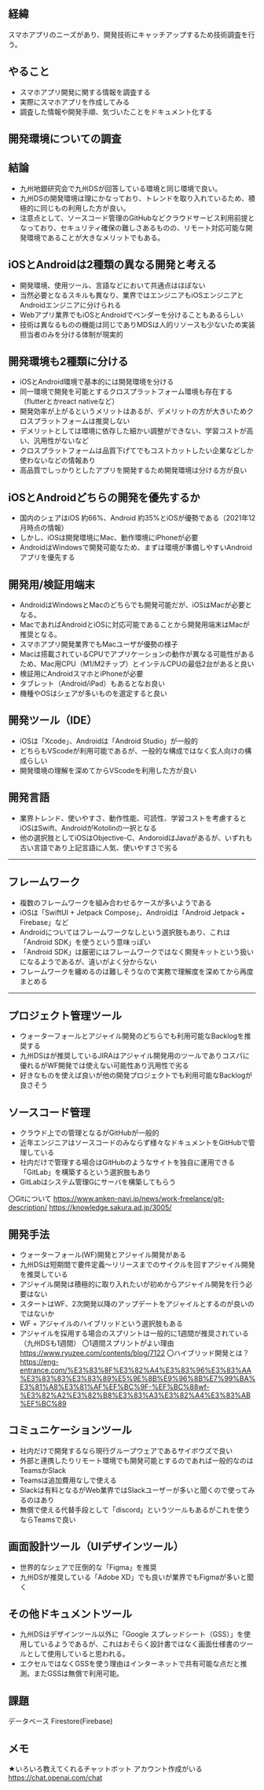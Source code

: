 ## 経緯
スマホアプリのニーズがあり、開発技術にキャッチアップするため技術調査を行う。

## やること
- スマホアプリ開発に関する情報を調査する
- 実際にスマホアプリを作成してみる
- 調査した情報や開発手順、気づいたことをドキュメント化する

## 開発環境についての調査
## 結論
- 九州地銀研究会で九州DSが回答している環境と同じ環境で良い。
- 九州DSの開発環境は理にかなっており、トレンドを取り入れているため、積極的に同じもの利用した方が良い。
- 注意点として、ソースコード管理のGitHubなどクラウドサービス利用前提となっており、セキュリティ確保の難しさあるものの、リモート対応可能な開発環境であることが大きなメリットでもある。

## iOSとAndroidは2種類の異なる開発と考える
- 開発環境、使用ツール、言語などにおいて共通点はほぼない
- 当然必要となるスキルも異なり、業界ではエンジニアもiOSエンジニアとAndroidエンジニアに分けられる
- Webアプリ業界でもiOSとAndroidでベンダーを分けることもあるらしい
- 技術は異なるものの機能は同じでありMDSは人的リソースも少ないため実装担当者のみを分ける体制が現実的

## 開発環境も2種類に分ける
- iOSとAndroid環境で基本的には開発環境を分ける
- 同一環境で開発を可能とするクロスプラットフォーム環境も存在する（flutterとかreact nativeなど）
- 開発効率が上がるというメリットはあるが、デメリットの方が大きいためクロスプラットフォームは推奨しない
- デメリットとしては環境に依存した細かい調整ができない、学習コストが高い、汎用性がないなど
- クロスプラットフォームは品質下げてでもコストカットしたい企業などしか使わないなどの情報あり
- 高品質でしっかりとしたアプリを開発するため開発環境は分ける方が良い

## iOSとAndroidどちらの開発を優先するか
- 国内のシェアはiOS 約66%、Android 約35%とiOSが優勢である（2021年12月時点の情報）
- しかし、iOSは開発環境にMac、動作環境にiPhoneが必要
- AndroidはWindowsで開発可能なため、まずは環境が準備しやすいAndroidアプリを優先する

## 開発用/検証用端末
- AndroidはWindowsとMacのどちらでも開発可能だが、iOSはMacが必要となる。
- MacであればAndroidとiOSに対応可能であることから開発用端末はMacが推奨となる。
- スマホアプリ開発業界でもMacユーザが優勢の様子
- Macは搭載されているCPUでアプリケーションの動作が異なる可能性があるため、Mac用CPU（M1/M2チップ）とインテルCPUの最低2台があると良い
- 検証用にAndroidスマホとiPhoneが必要
- タブレット（Android/iPad）もあるとなお良い
- 機種やOSはシェアが多いものを選定すると良い

## 開発ツール（IDE）
- iOSは「Xcode」、Androidは「Android Studio」が一般的
- どちらもVScodeが利用可能であるが、一般的な構成ではなく玄人向けの構成らしい
- 開発環境の理解を深めてからVScodeを利用した方が良い

## 開発言語
- 業界トレンド、使いやすさ、動作性能、可読性、学習コストを考慮するとiOSはSwift、AndroidがKotolinの一択となる
- 他の選択肢としてiOSはObjective-C、AndoroidはJavaがあるが、いずれも古い言語であり上記言語に人気、使いやすさで劣る

------------------------------------------------------
## フレームワーク
- 複数のフレームワークを組み合わせるケースが多いようである
- iOSは「SwiftUI + Jetpack Compose」、Androidは「Android Jetpack + Firebase」など
- Androidについてはフレームワークなしという選択肢もあり、これは「Android SDK」を使うという意味っぽい
- 「Android SDK」は厳密にはフレームワークではなく開発キットという扱いになるようであるが、違いがよく分からない
- フレームワークを纏めるのは難しそうなので実務で理解度を深めてから再度まとめる
------------------------------------------------------

## プロジェクト管理ツール
- ウォーターフォールとアジャイル開発のどちらでも利用可能なBacklogを推奨する
- 九州DSはが推奨しているJIRAはアジャイル開発用のツールでありコスパに優れるがWF開発では使えない可能性あり汎用性で劣る
- 好きなものを使えば良いが他の開発プロジェクトでも利用可能なBacklogが良さそう

## ソースコード管理
- クラウド上での管理となるがGitHubが一般的
- 近年エンジニアはソースコードのみならず様々なドキュメントをGitHubで管理している
- 社内だけで管理する場合はGitHubのようなサイトを独自に運用できる「GitLab」を構築するという選択肢もあり
- GitLabはシステム管理Gにサーバを構築してもらう

〇Gitについて
https://www.anken-navi.jp/news/work-freelance/git-description/
https://knowledge.sakura.ad.jp/3005/

## 開発手法
- ウォーターフォール(WF)開発とアジャイル開発がある
- 九州DSは短期間で要件定義～リリースまでのサイクルを回すアジャイル開発を推奨している
- アジャイル開発は積極的に取り入れたいが初めからアジャイル開発を行う必要はない
- スタートはWF、2次開発以降のアップデートをアジャイルとするのが良いのではないか
- WF + アジャイルのハイブリッドという選択肢もある
- アジャイルを採用する場合のスプリントは一般的に1週間が推奨されている（九州DSも1週間）
〇1週間スプリントがよい理由
https://www.ryuzee.com/contents/blog/7122
〇ハイブリッド開発とは？
https://eng-entrance.com/%E3%83%8F%E3%82%A4%E3%83%96%E3%83%AA%E3%83%83%E3%83%89%E5%9E%8B%E9%96%8B%E7%99%BA%E3%81%A8%E3%81%AF%EF%BC%9F-%EF%BC%88wf-%E3%82%A2%E3%82%B8%E3%83%A3%E3%82%A4%E3%83%AB%EF%BC%89

## コミュニケーションツール
- 社内だけで開発するなら現行グループウェアであるサイボウズで良い
- 外部と連携したりリモート環境でも開発可能とするのであれば一般的なのはTeamsかSlack
- Teamsは追加費用なしで使える
- Slackは有料となるがWeb業界ではSlackユーザーが多いと聞くので使ってみるのはあり
- 無償で使える代替手段として「discord」というツールもあるがこれを使うならTeamsで良い

## 画面設計ツール（UIデザインツール）
- 世界的なシェアで圧倒的な「Figma」を推奨
- 九州DSが推奨している「Adobe XD」でも良いが業界でもFigmaが多いと聞く

## その他ドキュメントツール
- 九州DSはデザインツール以外に「Google スプレッドシート（GSS）」を使用しているようであるが、これはおそらく設計書ではなく画面仕様書のツールとして使用していると思われる。
- エクセルではなくGSSを使う理由はインターネットで共有可能な点だと推測。またGSSは無償で利用可能。

## 課題
データベース									Firestore(Firebase)													

## メモ
★いろいろ教えてくれるチャットボット
アカウント作成がいる
https://chat.openai.com/chat
